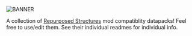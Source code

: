 ![BANNER](http://i.creativecommons.org/p/zero/1.0/88x31.png)

A collection of [Repurposed Structures](https://github.com/TelepathicGrunt/RepurposedStructures) mod compatiblity datapacks!
Feel free to use/edit them.
See their individual readmes for individual info.
